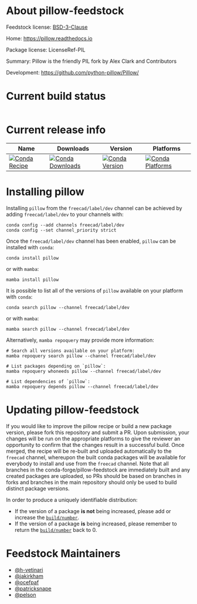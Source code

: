 About pillow-feedstock
======================

Feedstock license: [BSD-3-Clause](https://github.com/conda-forge/pillow-feedstock/blob/main/LICENSE.txt)

Home: https://pillow.readthedocs.io

Package license: LicenseRef-PIL

Summary: Pillow is the friendly PIL fork by Alex Clark and Contributors

Development: https://github.com/python-pillow/Pillow/

Current build status
====================


<table>
</table>

Current release info
====================

| Name | Downloads | Version | Platforms |
| --- | --- | --- | --- |
| [![Conda Recipe](https://img.shields.io/badge/recipe-pillow-green.svg)](https://anaconda.org/freecad/pillow) | [![Conda Downloads](https://img.shields.io/conda/dn/freecad/pillow.svg)](https://anaconda.org/freecad/pillow) | [![Conda Version](https://img.shields.io/conda/vn/freecad/pillow.svg)](https://anaconda.org/freecad/pillow) | [![Conda Platforms](https://img.shields.io/conda/pn/freecad/pillow.svg)](https://anaconda.org/freecad/pillow) |

Installing pillow
=================

Installing `pillow` from the `freecad/label/dev` channel can be achieved by adding `freecad/label/dev` to your channels with:

```
conda config --add channels freecad/label/dev
conda config --set channel_priority strict
```

Once the `freecad/label/dev` channel has been enabled, `pillow` can be installed with `conda`:

```
conda install pillow
```

or with `mamba`:

```
mamba install pillow
```

It is possible to list all of the versions of `pillow` available on your platform with `conda`:

```
conda search pillow --channel freecad/label/dev
```

or with `mamba`:

```
mamba search pillow --channel freecad/label/dev
```

Alternatively, `mamba repoquery` may provide more information:

```
# Search all versions available on your platform:
mamba repoquery search pillow --channel freecad/label/dev

# List packages depending on `pillow`:
mamba repoquery whoneeds pillow --channel freecad/label/dev

# List dependencies of `pillow`:
mamba repoquery depends pillow --channel freecad/label/dev
```




Updating pillow-feedstock
=========================

If you would like to improve the pillow recipe or build a new
package version, please fork this repository and submit a PR. Upon submission,
your changes will be run on the appropriate platforms to give the reviewer an
opportunity to confirm that the changes result in a successful build. Once
merged, the recipe will be re-built and uploaded automatically to the
`freecad` channel, whereupon the built conda packages will be available for
everybody to install and use from the `freecad` channel.
Note that all branches in the conda-forge/pillow-feedstock are
immediately built and any created packages are uploaded, so PRs should be based
on branches in forks and branches in the main repository should only be used to
build distinct package versions.

In order to produce a uniquely identifiable distribution:
 * If the version of a package **is not** being increased, please add or increase
   the [``build/number``](https://docs.conda.io/projects/conda-build/en/latest/resources/define-metadata.html#build-number-and-string).
 * If the version of a package **is** being increased, please remember to return
   the [``build/number``](https://docs.conda.io/projects/conda-build/en/latest/resources/define-metadata.html#build-number-and-string)
   back to 0.

Feedstock Maintainers
=====================

* [@h-vetinari](https://github.com/h-vetinari/)
* [@jakirkham](https://github.com/jakirkham/)
* [@ocefpaf](https://github.com/ocefpaf/)
* [@patricksnape](https://github.com/patricksnape/)
* [@pelson](https://github.com/pelson/)

